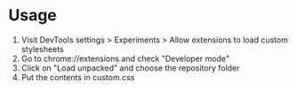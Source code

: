 # Usage
1. Visit DevTools settings > Experiments > Allow extensions to load custom stylesheets
2. Go to chrome://extensions and check "Developer mode"
3. Click on "Load unpacked" and choose the repository folder
4. Put the contents in custom.css
